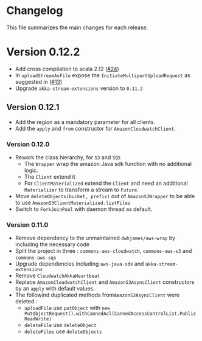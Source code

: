 # Changelog

This file summarizes the main changes for each release.

# <a name="0.12.2"></a>Version 0.12.2

 - Add cross compilation to scala 2.12 ([#24](https://github.com/MfgLabs/commons-aws/pull/24))
 - In `uploadStreamAsFile` expose the `InitiateMultipartUploadRequest` as suggested in ([#13](https://github.com/MfgLabs/commons-aws/issues/13))
 - Upgrade `akka-stream-extensions` version to `0.11.2`

## <a name="0.12.1"></a>Version 0.12.1

 - Add the region as a mandatory parameter for all clients.
 - Add the `apply` and `from` constructor for `AmazonCloudwatchClient`.

### <a name="0.12.0"></a>Version 0.12.0

 - Rework the class hierarchy, for `S3` and `SQS`
   - The `Wrapper` wrap the amazon Java sdk function with no additional logic.
   - The `Client` extend it
   - For `ClientMaterialized` extend the `Client` and need an additional `Materializer` to transform a stream to `Future`.
 - Move `deleteObjects(bucket, prefix)` out of `AmazonS3Wrapper` to be able to use `AmazonS3ClientMaterialized.listFiles`
 - Switch to `ForkJoinPool` with daemon thread as default.


### <a name="0.11.0"></a>Version 0.11.0

 - Remove dependency to the unmaintained `dwhjames/aws-wrap` by including the necessary code
 - Split the project in three : `commons-aws-cloudwatch`, `commons-aws-s3`  and `commons-aws-sqs`
 - Upgrade dependencies including `aws-java-sdk` and `akka-stream-extensions`
 - Remove `CloudwatchAkkaHeartbeat`
 - Replace `AmazonCloudwatchClient` and `AmazonS3AsyncClient` constructors by an `apply` with default values.
 - The followind duplicated methods from`AmazonS3AsyncClient` were deleted :
   - `uploadFile` use `putObject` with `new PutObjectRequest().withCannedAcl(CannedAccessControlList.PublicReadWrite)`
   - `deleteFile` use `deleteObject`
   - `deleteFiles` use `deleteObjects`
